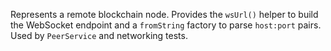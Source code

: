 Represents a remote blockchain node. Provides the `wsUrl()` helper to build the
WebSocket endpoint and a `fromString` factory to parse `host:port` pairs. Used by
`PeerService` and networking tests.
